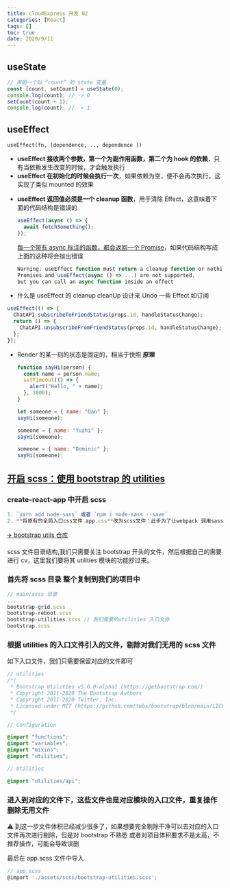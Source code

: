 ```yaml
---
title: cloudExpress 开发 02
categories: [React]
tags: []
toc: true
date: 2020/9/11
---
```


## useState

```js
// 声明一个叫 “count” 的 state 变量
const [count, setCount] = useState(0);
console.log(count); // -> 0
setCount(count + 1);
console.log(count); // -> 1
```

## useEffect

`useEffect(fn, [dependence, .., dependence ])`

- **useEffect 接收两个参数，第一个为副作用函数，第二个为 hook 的依赖**，只有当依赖发生改变的时候，才会触发执行
- **useEffect 在初始化的时候会执行一次**，如果依赖为空，便不会再次执行，这实现了类似 mounted 的效果

* **useEffect 返回值必须是一个 cleanup 函数**，用于清除 Effect，这意味着下面的代码结构是错误的

  ```js
  useEffect(async () => {
    await fetchSomething();
  });
  ```

  <u>每一个带有 async 标注的函数，都会返回一个 Promise</u>，如果代码结构写成上面的这种将会抛出错误

  ```js
  Warning: useEffect function must return a cleanup function or nothing.
  Promises and useEffect(async () => ...) are not supported,
  but you can call an async function inside an effect
  ```

* 什么是 useEffect 的 cleanup
  cleanUp 设计来 Undo 一些 Effect 如订阅

```js
useEffect(() => {
  ChatAPI.subscribeToFriendStatus(props.id, handleStatusChange);
  return () => {
    ChatAPI.unsubscribeFromFriendStatus(props.id, handleStatusChange);
  };
});
```

- Render 的某一刻的状态是固定的，相当于快照
  **原理**

  ```js
  function sayHi(person) {
    const name = person.name;
    setTimeout(() => {
      alert("Hello, " + name);
    }, 3000);
  }

  let someone = { name: "Dan" };
  sayHi(someone);

  someone = { name: "Yuzhi" };
  sayHi(someone);

  someone = { name: "Dominic" };
  sayHi(someone);
  ```

## [开启 scss：使用 bootstrap 的 utilities](https://getbootstrap.com/docs/4.5/utilities/borders/)

### create-react-app 中开启 scss

```js
1. `yarn add node-sass` 或者 `npm i node-sass --save`
2. **将原有的全局入口css文件 app.css**改为scss文件：此步为了让webpack 调用sass-loader 而不是postcss
```

[✈️ bootstrap utils 仓库](https://github.com/twbs/bootstrap/tree/main/scss)

scss 文件目录结构,我们只需要关注 bootstrap 开头的文件，然后根据自己的需要进行 cv，这里我们要将其 utilities 模块的功能抄过来。

### 首先将 scss 目录 整个复制到我们的项目中

```js
// main/scss 目录
...
bootstrap-grid.scss
bootstrap-reboot.scss
bootstrap-utilities.scss // 我们需要的utilities 入口文件
bootstrap.scss
```

### 根据 utilities 的入口文件引入的文件，剔除对我们无用的 scss 文件

如下入口文件，我们只需要保留对应的文件即可

```scss
// utilities
/*!
 * Bootstrap Utilities v5.0.0-alpha1 (https://getbootstrap.com/)
 * Copyright 2011-2020 The Bootstrap Authors
 * Copyright 2011-2020 Twitter, Inc.
 * Licensed under MIT (https://github.com/twbs/bootstrap/blob/main/LICENSE)
 */

// Configuration

@import "functions";
@import "variables";
@import "mixins";
@import "utilities";

// Utilities

@import "utilities/api";
```

### 进入到对应的文件下，这些文件也是对应模块的入口文件，重复操作删除无用文件

⚠️ 到这一步文件体积已经减少很多了，如果想要完全剔除干净可以去对应的入口文件再次进行剔除，但是对 bootstrap 不熟悉 或者对项目体积要求不是太高，不推荐操作，可能会导致误删

最后在 app.scss 文件中导入

```js
// app.scss
@import './assets/scss/bootstrap-utilities.scss';
```
